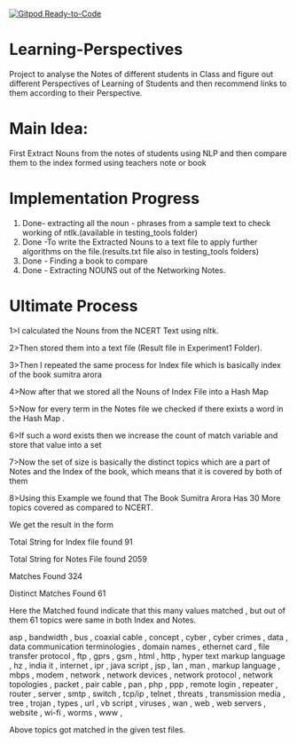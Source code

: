 [![Gitpod Ready-to-Code](https://img.shields.io/badge/Gitpod-Ready--to--Code-blue?logo=gitpod)](https://gitpod.io/#https://github.com/mananmadan/Learning-Perspectives) 

# Learning-Perspectives


Project to analyse the Notes of different students in Class and figure out different Perspectives of Learning of Students and then recommend links to them according to their Perspective.
# Main Idea:
First Extract Nouns from the notes of students using NLP and then compare them to the index formed using teachers note or book 
# Implementation Progress
1. Done- extracting all the noun - phrases from a sample text to check working of ntlk.(available in testing_tools folder)
2. Done -To write the Extracted Nouns to a text file to apply further algorithms on the file.(results.txt file also in testing_tools folders)
3. Done - Finding a book to compare 
4. Done - Extracting NOUNS out of the Networking Notes.
# Ultimate Process
1>I calculated the Nouns from the NCERT Text using nltk.

2>Then stored them into a text file (Result file in Experiment1 Folder).

3>Then I repeated the same process for Index file which is basically index of the book sumitra arora

4>Now after that we stored all the Nouns of Index File into a Hash Map

5>Now for every term in the Notes file we checked if there exixts a word in the Hash Map .

6>If such a word exists then we increase the count of match variable and store that value into a set

7>Now the set of size is basically the distinct topics which are a part of Notes and the Index of the book,
which means that it is covered by both of them

8>Using this Example we found that The Book Sumitra Arora Has 30 More topics covered as compared to NCERT.

We get the result in the form

Total String for Index file found 91

Total String for Notes File found 2059

Matches Found 324

Distinct Matches Found 61

Here the Matched found indicate that this many values matched , but out of them 61 topics were same in both Index and Notes.

asp  , bandwidth  , bus  , coaxial cable  , concept  , cyber  , cyber crimes  , data  , data communication terminologies  , domain names  , ethernet card  , file transfer protocol  , ftp  , gprs  , gsm  , html  , http  , hyper text markup language  , hz  , india it  , internet  , ipr  , java script  , jsp  , lan  , man  , markup language  , mbps  , modem  , network  , network devices  , network protocol  , network topologies  , packet  , pair cable  , pan  , php  , ppp  , remote login  , repeater  , router  , server  , smtp  , switch  , tcp/ip  , telnet  , threats  , transmission media  , tree  , trojan  , types  , url  , vb script  , viruses  , wan  , web  , web servers  , website  , wi-fi  , worms  , www  , 

Above topics got matched in the given test files. 




